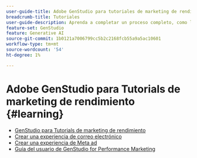```yaml
---
user-guide-title: Adobe GenStudio para tutoriales de marketing de rendimiento
breadcrumb-title: Tutoriales
user-guide-description: Aprenda a completar un proceso completo, como la creación de una experiencia de correo electrónico, siguiendo los tutoriales de GenStudio for Performance Marketing.
feature-set: GenStudio
feature: Generative AI
source-git-commit: 1b0121a7006799cc5b2c2168fcb55a9a5ac10601
workflow-type: tm+mt
source-wordcount: '54'
ht-degree: 1%

---
```



# Adobe GenStudio para Tutorials de marketing de rendimiento {#learning}

+ [GenStudio para Tutorials de marketing de rendimiento](tutorials.md)
+ [Crear una experiencia de correo electrónico](create-email-experience.md)
+ [Crear una experiencia de Meta ad](create-meta-ad.md)
+ [Guía del usuario de GenStudio for Performance Marketing](https://experienceleague.adobe.com/docs/genstudio/user-guide/home.html)
